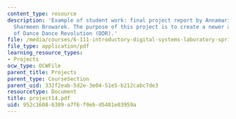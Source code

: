 ```yaml
---
content_type: resource
description: 'Example of student work: final project report by Annamaria Ayuso and
  Sharmeen Browarek. The purpose of this project is to create a newer and better version
  of Dance Dance Revolution (DDR).'
file: /media/courses/6-111-introductory-digital-systems-laboratory-spring-2006/952c16086389a7f6f9ebd5481e03959a_project14.pdf
file_type: application/pdf
learning_resource_types:
- Projects
ocw_type: OCWFile
parent_title: Projects
parent_type: CourseSection
parent_uid: 332f2eab-5d2e-3e04-51e5-b212cabc7de3
resourcetype: Document
title: project14.pdf
uid: 952c1608-6389-a7f6-f9eb-d5481e03959a
---
```


